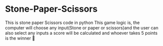 # Stone-Paper-Scissors
This is stone paper Scissors code in python
This game logic is, the computer will choose any input(Stone or paper or scissors)and  the user can also select any inputs
a score will be calculated and whoever takes 5 points is the winner 🥇 
